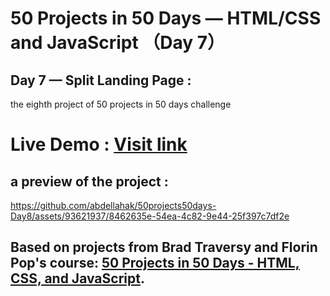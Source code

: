 # 50 Projects in 50 Days — HTML/CSS and JavaScript （Day 7）

## Day 7 — Split Landing Page :

the eighth project of 50 projects in 50 days challenge

# Live Demo : <a href="https://abdellahak.github.io/50projects50days-Day8/">Visit link</a>

## a preview of the project :

https://github.com/abdellahak/50projects50days-Day8/assets/93621937/8462635e-54ea-4c82-9e44-25f397c7df2e

## Based on projects from Brad Traversy and Florin Pop's course: <a href="https://50projects50days.com">50 Projects in 50 Days - HTML, CSS, and JavaScript</a>.

